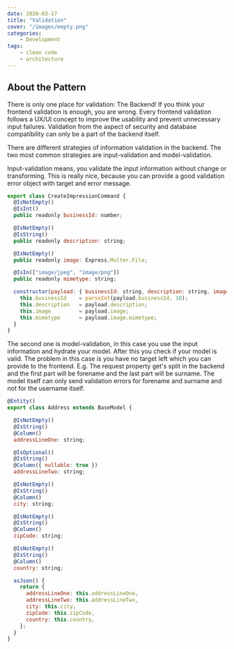 ```yaml
---
date: 2020-03-17
title: "Validation"
cover: "/images/empty.png"
categories:
    - Development
tags:
    - clean code
    - architecture
---
```


## About the Pattern

There is only one place for validation: The Backend! If you think your frontend validation is enough, you are wrong. Every frontend validation follows a UX/UI concept to improve the usability and prevent unnecessary input failures. Validation from the aspect of security and database compatibility can only be a part of the backend itself.

There are different strategies of information validation in the backend. The two most common strategies are input-validation and model-validation.

Input-validation means, you validate the input information without change or transforming. This is really nice, because you can provide a good validation error object with target and error message.

```javascript
export class CreateImpressionCommand {
  @IsNotEmpty()
  @IsInt()
  public readonly businessId: number;

  @IsNotEmpty()
  @IsString()
  public readonly description: string;

  @IsNotEmpty()
  public readonly image: Express.Multer.File;

  @IsIn(["image/jpeg", "image/png"])
  public readonly mimetype: string;

  constructor(payload: { businessId: string, description: string, image: Express.Multer.File }) {
    this.businessId    = parseInt(payload.businessId, 10);
    this.description   = payload.description;
    this.image         = payload.image;
    this.mimetype      = payload.image.mimetype;
  }
}

```

The second one is model-validation, in this case you use the input information and hydrate your model. After this you check if your model is valid. The problem in this case is you have no target left which you can provide to the frontend. E.g. The request property <username> get's split in the backend and the first part will be forename and the last part will be surname. The model itself can only send validation errors for forename and surname and not for the username itself.

```javascript
@Entity()
export class Address extends BaseModel {

  @IsNotEmpty()
  @IsString()
  @Column()
  addressLineOne: string;

  @IsOptional()
  @IsString()
  @Column({ nullable: true })
  addressLineTwo: string;

  @IsNotEmpty()
  @IsString()
  @Column()
  city: string;

  @IsNotEmpty()
  @IsString()
  @Column()
  zipCode: string;

  @IsNotEmpty()
  @IsString()
  @Column()
  country: string;

  asJson() {
    return {
      addressLineOne: this.addressLineOne,
      addressLineTwo: this.addressLineTwo,
      city: this.city,
      zipCode: this.zipCode,
      country: this.country,
    };
  }
}

```
